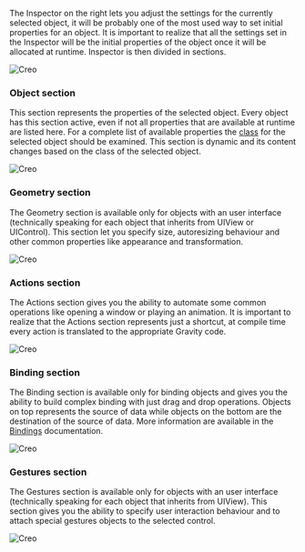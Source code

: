 The Inspector on the right lets you adjust the settings for the currently selected object, it will be probably one of the most used way to set initial properties for an object. It is important to realize that all the settings set in the Inspector will be the initial properties of the object once it will be allocated at runtime. Inspector is then divided in sections.

![Creo](images/creo_inspector.png)


### Object section
This section represents the properties of the selected object. Every object has this section active, even if not all properties that are available at runtime are listed here. For a complete list of available properties the [class](../classes/) for the selected object should be examined. This section is dynamic and its content changes based on the class of the selected object.

![Creo](images/creo_inspector_1.png)

### Geometry section
The Geometry section is available only for objects with an user interface (technically speaking for each object that inherits from UIView or UIControl). This section let you specify size, autoresizing behaviour and other common properties like appearance and transformation.

![Creo](images/creo_inspector_2.png)

### Actions section
The Actions section gives you the ability to automate some common operations like opening a window or playing an animation. It is important to realize that the Actions section represents just a shortcut, at compile time every action is translated to the appropriate Gravity code.

![Creo](images/creo_inspector_3.png)

### Binding section
The Binding section is available only for binding objects and gives you the ability to build complex binding with just drag and drop operations. Objects on top represents the source of data while objects on the bottom are the destination of the source of data. More information are available in the [Bindings](bindings) documentation.

![Creo](images/creo_inspector_4.png)

### Gestures section
The Gestures section is available only for objects with an user interface (technically speaking for each object that inherits from UIView). This section gives you the ability to specify user interaction behaviour and to attach special gestures objects to the selected control.

![Creo](images/creo_inspector_5.png)
